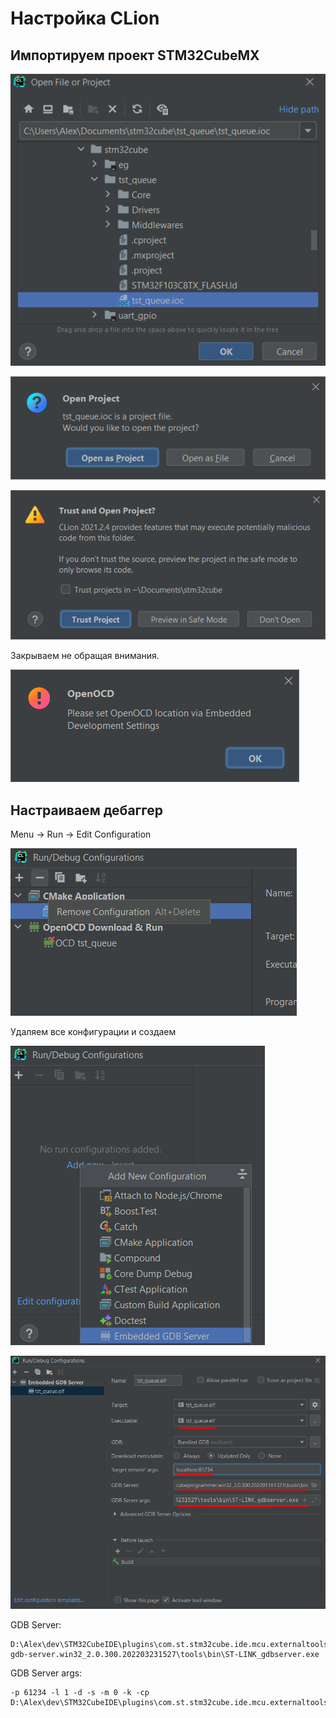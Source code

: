 # Настройка CLion

## Импортируем проект STM32CubeMX

![img.png](img.png)

![img_1.png](img_1.png)

![img_2.png](img_2.png)

Закрываем не обращая внимания.

![img_3.png](img_3.png)

## Настраиваем дебаггер

Menu -> Run -> Edit Configuration

![img_4.png](img_4.png)




Удаляем все конфигурации и создаем

![img_5.png](img_5.png)



![img_6.png](img_6.png)



GDB Server:
```
D:\Alex\dev\STM32CubeIDE\plugins\com.st.stm32cube.ide.mcu.externaltools.stlink-gdb-server.win32_2.0.300.202203231527\tools\bin\ST-LINK_gdbserver.exe
```
GDB Server args:
```
-p 61234 -l 1 -d -s -m 0 -k -cp D:\Alex\dev\STM32CubeIDE\plugins\com.st.stm32cube.ide.mcu.externaltools.cubeprogrammer.win32_2.0.300.202205161323\tools\bin
```